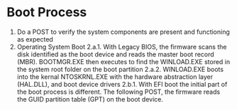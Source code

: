 # Boot Process

1. Do a POST to verify the system components are present and functioning as expected
2. Operating System Boot
  2.a.1. With Legacy BIOS, the firmware scans the disk identified as the boot device and reads the master boot record (MBR). BOOTMGR.EXE then executes to find the WINLOAD.EXE stored in the system root folder on the boot partition
  2.a.2. WINLOAD.EXE boots into the kernal NTOSKRNL.EXE with the hardware abstraction layer (HAL.DLL), and boot device drivers
 2.b.1. With EFI boot the initial part of the boot process is different. The following POST, the firmware reads the GUID partition table (GPT) on the boot device.
